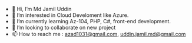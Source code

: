- 👋 Hi, I’m Md Jamil Uddin
- 👀 I’m interested in Cloud Develoment like Azure.
- 🌱 I’m currently learning Az-104, PHP, C#, front-end development.
- 💞️ I’m looking to collaborate on new project
- 📫 How to reach me : azad1031@gmail.com, uddin.jamil.md@gmail.com

<!---
Jamil-NE20/Jamil-NE20 is a ✨ special ✨ repository because its `README.md` (this file) appears on your GitHub profile.
You can click the Preview link to take a look at your changes.
--->
